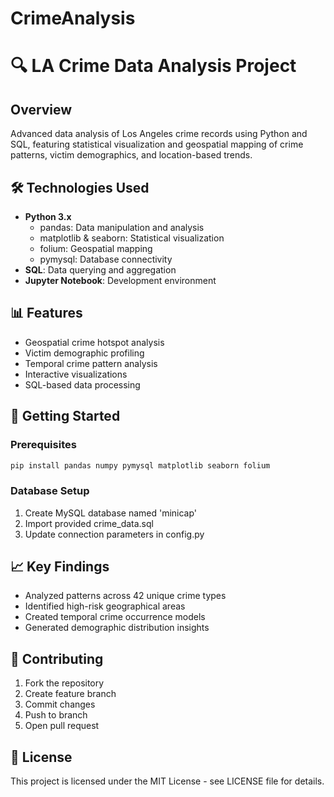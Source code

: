 # CrimeAnalysis

# 🔍 LA Crime Data Analysis Project

## Overview
Advanced data analysis of Los Angeles crime records using Python and SQL, featuring statistical visualization and geospatial mapping of crime patterns, victim demographics, and location-based trends.

## 🛠️ Technologies Used
- **Python 3.x**
  - pandas: Data manipulation and analysis
  - matplotlib & seaborn: Statistical visualization
  - folium: Geospatial mapping
  - pymysql: Database connectivity
- **SQL**: Data querying and aggregation
- **Jupyter Notebook**: Development environment

## 📊 Features
- Geospatial crime hotspot analysis
- Victim demographic profiling
- Temporal crime pattern analysis
- Interactive visualizations
- SQL-based data processing

## 🚀 Getting Started

### Prerequisites
```bash
pip install pandas numpy pymysql matplotlib seaborn folium
```

### Database Setup
1. Create MySQL database named 'minicap'
2. Import provided crime_data.sql
3. Update connection parameters in config.py



## 📈 Key Findings
- Analyzed patterns across 42 unique crime types
- Identified high-risk geographical areas
- Created temporal crime occurrence models
- Generated demographic distribution insights

## 🤝 Contributing
1. Fork the repository
2. Create feature branch
3. Commit changes
4. Push to branch
5. Open pull request

## 📝 License
This project is licensed under the MIT License - see LICENSE file for details.

